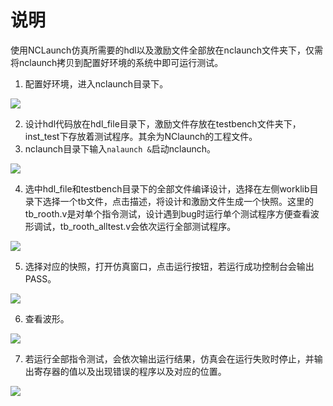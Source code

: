 # 说明

使用NCLaunch仿真所需要的hdl以及激励文件全部放在nclaunch文件夹下，仅需将nclaunch拷贝到配置好环境的系统中即可运行测试。

1. 配置好环境，进入nclaunch目录下。

![](https://gitee.com/havocsite/rooth/raw/master/images/cadence-2023-02-27-19-58-58.png)

2. 设计hdl代码放在hdl_file目录下，激励文件存放在testbench文件夹下，inst_test下存放着测试程序。其余为NClaunch的工程文件。
2. nclaunch目录下输入`nalaunch &`启动nclaunch。

![](https://gitee.com/havocsite/rooth/raw/master/images/cadence-2023-02-27-20-03-05.png)

4. 选中hdl_file和testbench目录下的全部文件编译设计，选择在左侧worklib目录下选择一个tb文件，点击描述，将设计和激励文件生成一个快照。这里的tb_rooth.v是对单个指令测试，设计遇到bug时运行单个测试程序方便查看波形调试，tb_rooth_alltest.v会依次运行全部测试程序。

![](https://gitee.com/havocsite/rooth/raw/master/images/20230227_213131.png)

5. 选择对应的快照，打开仿真窗口，点击运行按钮，若运行成功控制台会输出PASS。

![](https://gitee.com/havocsite/rooth/raw/master/images/20230227_214111.png)

6. 查看波形。

![](https://gitee.com/havocsite/rooth/raw/master/images/cadence-2023-02-27-20-07-24.png)

7. 若运行全部指令测试，会依次输出运行结果，仿真会在运行失败时停止，并输出寄存器的值以及出现错误的程序以及对应的位置。

![](https://gitee.com/havocsite/rooth/raw/master/images/cadence-2023-02-27-20-04-17.png)
